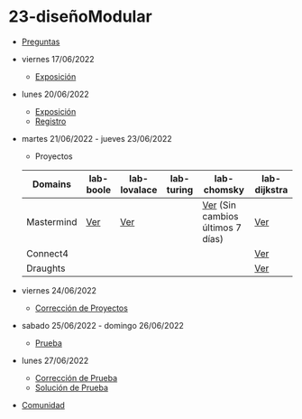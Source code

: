 # 23-diseñoModular

- [Preguntas](https://escuela.it/master-programacion-diseno-software)
- viernes 17/06/2022
  - [Exposición](https://escuela.it/master-programacion-diseno-software)
- lunes 20/06/2022
  - [Exposición](https://escuela.it/master-programacion-diseno-software)
  - [Registro](https://forms.gle/ro32y1rY8ZsQjs5p6)
- martes 21/06/2022 - jueves 23/06/2022
  - Proyectos
  
  |Domains|lab-boole|lab-lovalace|lab-turing|lab-chomsky|lab-dijkstra|
  |-------|---------|------------|----------|-----------|--------------|
  |   Mastermind    |    [Ver](https://github.com/USantaTecla-ed-mpds/lab-boole/blob/master/tech-js-objetos/game-mastermind/app.js)     |   [Ver](https://github.com/USantaTecla-ed-mpds/lab-lovalace/blob/master/tech-js-basada-objetos/game-mastermind/v0.2/v0.2.1/app.js)         |          |    [Ver](https://github.com/USantaTecla-ed-mpds/lab-chomsky/tree/master/tech-js-basado-objetos/mastermind)  (Sin cambios últimos 7 días)     |      [Ver](https://github.com/USantaTecla-ed-mpds/lab-dijkstra/tree/master/tech-js-basada-objetos/MasterMind)      |
  | Connect4      |         |            |          |           |     [Ver](https://github.com/USantaTecla-ed-mpds/lab-dijkstra/tree/master/tech-js-basada-objetos/Connect4)         |
  |  Draughts     |         |            |          |           |      [Ver](https://github.com/USantaTecla-ed-mpds/lab-dijkstra/tree/master/tech-js-basada-objetos/Draughts)        |
  
- viernes 24/06/2022
  - [Corrección de Proyectos](https://escuela.it/master-programacion-diseno-software)
- sabado 25/06/2022 - domingo 26/06/2022
  - [Prueba](https://forms.gle/9firXy25mbx8ubAZA)
- lunes 27/06/2022
  - [Corrección de Prueba](https://escuela.it/master-programacion-diseno-software)
  - [Solución de Prueba](https://docs.google.com/spreadsheets/d/1Uwtqa5VdD5wK2X7eLgkS6_th16aPnsW8pa5Ft2TyLPo/edit#gid=0)
- [Comunidad](https://app.slack.com/client/T02S3KYD464/C02TWF62A4A)